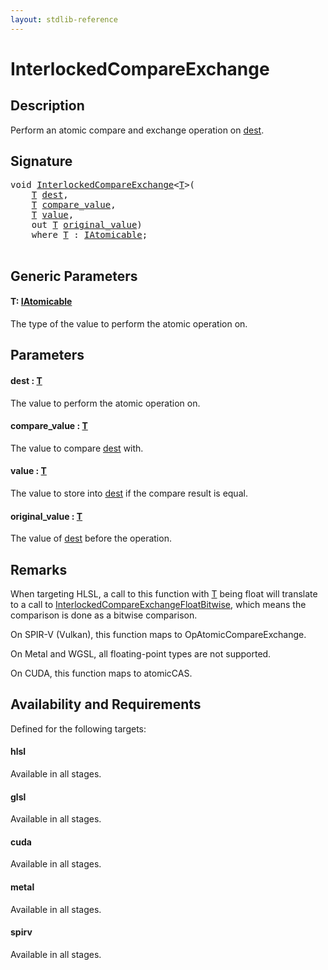 ```yaml
---
layout: stdlib-reference
---
```


# InterlockedCompareExchange

## Description

Perform an atomic compare and exchange operation on <span class='code'><a href="interlockedcompareexchange-0bi.html#decl-dest" class="code_param">dest</a></span>.



## Signature 

<pre>
<span class="code_keyword">void</span> <a href="interlockedcompareexchange-0bi.html">InterlockedCompareExchange</a>&lt;<a href="interlockedcompareexchange-0bi.html#typeparam-T" class="code_type">T</a>&gt;(
    <a href="interlockedcompareexchange-0bi.html#typeparam-T" class="code_type">T</a> <a href="interlockedcompareexchange-0bi.html#decl-dest" class="code_param">dest</a>,
    <a href="interlockedcompareexchange-0bi.html#typeparam-T" class="code_type">T</a> <a href="interlockedcompareexchange-0bi.html#decl-compare_value" class="code_param">compare_value</a>,
    <a href="interlockedcompareexchange-0bi.html#typeparam-T" class="code_type">T</a> <a href="interlockedcompareexchange-0bi.html#decl-value" class="code_param">value</a>,
    <span class="code_keyword">out</span> <a href="interlockedcompareexchange-0bi.html#typeparam-T" class="code_type">T</a> <a href="interlockedcompareexchange-0bi.html#decl-original_value" class="code_param">original_value</a>)
    <span class='code_keyword'>where</span> <a href="interlockedcompareexchange-0bi.html#typeparam-T" class="code_type">T</a> : <a href="../interfaces/iatomicable-01/index.html" class="code_type">IAtomicable</a>;

</pre>

## Generic Parameters

####  <a id="typeparam-T"></a>T: [IAtomicable](../interfaces/iatomicable-01/index.html)
The type of the value to perform the atomic operation on.


## Parameters

####  <a id="decl-dest"></a>dest  : [T](interlockedcompareexchange-0bi.html#typeparam-T)
The value to perform the atomic operation on.

####  <a id="decl-compare_value"></a>compare\_value  : [T](interlockedcompareexchange-0bi.html#typeparam-T)
The value to compare <span class='code'><a href="interlockedcompareexchange-0bi.html#decl-dest" class="code_param">dest</a></span> with.

####  <a id="decl-value"></a>value  : [T](interlockedcompareexchange-0bi.html#typeparam-T)
The value to store into <span class='code'><a href="interlockedcompareexchange-0bi.html#decl-dest" class="code_param">dest</a></span> if the compare result is equal.

####  <a id="decl-original_value"></a>original\_value  : [T](interlockedcompareexchange-0bi.html#typeparam-T)
The value of <span class='code'><a href="interlockedcompareexchange-0bi.html#decl-dest" class="code_param">dest</a></span> before the operation.


## Remarks
When targeting HLSL, a call to this function with <span class='code'><a href="interlockedcompareexchange-0bi.html#typeparam-T" class="code_type">T</a></span> being <span class='code'><span class="code_keyword">float</span></span> will translate to a call to
<span class='code'><a href=".html">InterlockedCompareExchangeFloatBitwise</a></span>, which means the comparison is done as a bitwise comparison.

On SPIR-V (Vulkan), this function maps to <span class='code'>OpAtomicCompareExchange</span>.

On Metal and WGSL, all floating-point types are not supported.

On CUDA, this function maps to <span class='code'>atomicCAS</span>.


## Availability and Requirements

Defined for the following targets:

#### hlsl
Available in all stages.

#### glsl
Available in all stages.

#### cuda
Available in all stages.

#### metal
Available in all stages.

#### spirv
Available in all stages.



